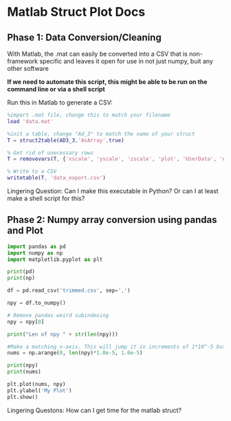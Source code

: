 # Matlab Struct Plot Docs



## Phase 1: Data Conversion/Cleaning

With Matlab, the .mat can easily be converted into a CSV that is non-framework specific and leaves it open for use in not just numpy, buit any other software

**If we need to automate this script, this might be able to be run on the command line or via a shell script**

Run this in Matlab to generate a CSV:

~~~matlab
%import .mat file, change this to match your filename
load 'data.mat'

%init a table, change "Ad_3" to match the name of your struct
T = struct2table(AD3_3,'AsArray',true)

% Get rid of unecessary rows
T = removevars(T, {'xscale', 'yscale', 'zscale', 'plot', 'UserData', 'note', 'timeStamp', 'holdUpdates', 'needsReplot'})

% Write to a CSV
writetable(T, 'data_export.csv')
~~~

Lingering Question: Can I make this executable in Python? Or can I at least make a shell script for this?

## Phase 2: Numpy array conversion using pandas and Plot

~~~ python
import pandas as pd
import numpy as np
import matplotlib.pyplot as plt

print(pd)
print(np)

df = pd.read_csv('trimmed.csv', sep=',')

npy = df.to_numpy()

# Remove pandas weird subindexing
npy = npy[0]

print("Len of npy " + str(len(npy)))

#Make a matching x-axis. This will jump it in increments of 1*10^-5 but I don't know if this is correct since the struct doesn't seem to carry the data with it
nums = np.arange(0, len(npy)*1.0e-5, 1.0e-5)

print(npy)
print(nums)

plt.plot(nums, npy)
plt.ylabel('My Plot')
plt.show()
~~~



Lingering Questons: How can I get time for the matlab struct? 


